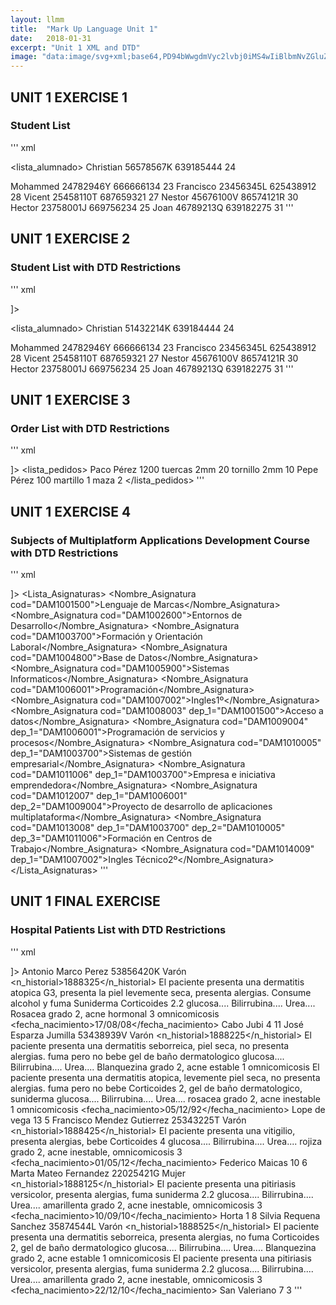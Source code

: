 ```yaml
---
layout: llmm
title:  "Mark Up Language Unit 1"
date:   2018-01-31
excerpt: "Unit 1 XML and DTD"
image: "data:image/svg+xml;base64,PD94bWwgdmVyc2lvbj0iMS4wIiBlbmNvZGluZz0iaXNvLTg4NTktMSI/Pgo8IS0tIEdlbmVyYXRv%0D%0AcjogQWRvYmUgSWxsdXN0cmF0b3IgMTkuMC4wLCBTVkcgRXhwb3J0IFBsdWctSW4gLiBTVkcgVmVy%0D%0Ac2lvbjogNi4wMCBCdWlsZCAwKSAgLS0+CjxzdmcgdmVyc2lvbj0iMS4xIiBpZD0iTGF5ZXJfMSIg%0D%0AeG1sbnM9Imh0dHA6Ly93d3cudzMub3JnLzIwMDAvc3ZnIiB4bWxuczp4bGluaz0iaHR0cDovL3d3%0D%0Ady53My5vcmcvMTk5OS94bGluayIgeD0iMHB4IiB5PSIwcHgiCgkgdmlld0JveD0iMCAwIDQ3My45%0D%0AMzEgNDczLjkzMSIgc3R5bGU9ImVuYWJsZS1iYWNrZ3JvdW5kOm5ldyAwIDAgNDczLjkzMSA0NzMu%0D%0AOTMxOyIgeG1sOnNwYWNlPSJwcmVzZXJ2ZSI+CjxjaXJjbGUgc3R5bGU9ImZpbGw6I0Q3REFCQTsi%0D%0AIGN4PSIyMzYuOTY2IiBjeT0iMjM2Ljk2NiIgcj0iMjM2Ljk2NiIvPgo8cGF0aCBzdHlsZT0iZmls%0D%0AbDojRUY4QTIxOyIgZD0iTTE0NC4zOTUsOTMuNzkxYy04LjgyMywwLTE1Ljk4MSw3LjE1NC0xNS45%0D%0AODEsMTUuOTgxdjI1NS43NTdjMCw4LjgyNyw3LjE1OCwxNS45ODEsMTUuOTgxLDE1Ljk4MQoJSDMy%0D%0AOC4yMmM4LjgyNywwLDE1Ljk4MS03LjE1NCwxNS45ODEtMTUuOTgxVjE2Ny44MTRsLTc3LjA0Ny03%0D%0ANC4wMjNIMTQ0LjM5NXoiLz4KPGc+Cgk8cGF0aCBzdHlsZT0iZmlsbDojRDU3OTI3OyIgZD0iTTM0%0D%0ANC4yMDUsMTY3LjgxNGgtNjEuMDY2Yy04LjgyNywwLTE1Ljk4MS03LjE1NC0xNS45ODEtMTUuOTgx%0D%0AVjkzLjc5MUwzNDQuMjA1LDE2Ny44MTR6Ii8+Cgk8cGF0aCBzdHlsZT0iZmlsbDojRDU3OTI3OyIg%0D%0AZD0iTTI2My45NjYsMjcxLjc3MmMwLDEwLjE4OS04LjI1OCwxOC40NDctMTguNDQzLDE4LjQ0N0gx%0D%0AMTAuODc2CgkJYy0xMC4xODksMC0xOC40NDMtOC4yNTgtMTguNDQzLTE4LjQ0N3YtNTYuMzUxYzAt%0D%0AMTAuMTg5LDguMjU0LTE4LjQ0MywxOC40NDMtMTguNDQzaDEzNC42NDdjMTAuMTg1LDAsMTguNDQz%0D%0ALDguMjU0LDE4LjQ0MywxOC40NDMKCQlWMjcxLjc3MnoiLz4KPC9nPgo8Zz4KCTxwYXRoIHN0eWxl%0D%0APSJmaWxsOiNGRkZGRkY7IiBkPSJNMTI2LjUwOSwyNTYuOThsOC4zODktMTIuMjUxbC03LjA2MS0x%0D%0AMC44OTZjLTAuNjY2LTEuMDU5LTEuMTY0LTEuOTY0LTEuNDk3LTIuNzI0CgkJYy0wLjMyOS0wLjc2%0D%0ALTAuNDk4LTEuNDg1LTAuNDk4LTIuMTg1YzAtMC43MTUsMC4zMjItMS4zNTgsMC45NTgtMS45MzFj%0D%0AMC42NDQtMC41NzIsMS40MjItMC44NTcsMi4zNDItMC44NTcKCQljMS4wNTUsMCwxLjg4MiwwLjMx%0D%0AMSwyLjQ2NiwwLjkzNWMwLjU5MSwwLjYyNSwxLjQwMywxLjc3NywyLjQ0MywzLjQ2NWw1LjYyOCw5%0D%0ALjEwN2w2LjAwOS05LjEwNwoJCWMwLjQ5NC0wLjc2NywwLjkxNy0xLjQyMiwxLjI2NS0xLjk2OGMw%0D%0ALjM1Mi0wLjU0NiwwLjY4OC0wLjk5OSwxLjAxNC0xLjM1NWMwLjMyNi0wLjM1NSwwLjY4OC0wLjYy%0D%0ANSwxLjA4NS0wLjgwNAoJCWMwLjQtMC4xOCwwLjg2NC0wLjI2OSwxLjM5Ni0wLjI2OWMwLjk1NCww%0D%0ALDEuNzM2LDAuMjg0LDIuMzM5LDAuODU3YzAuNjA2LDAuNTcyLDAuOTA5LDEuMjUsMC45MDksMi4w%0D%0AMzIKCQljMCwxLjE0MS0wLjY1OSwyLjY5NC0xLjk2OCw0LjY1NWwtNy4zOTQsMTEuMDQ5bDcuOTU1%0D%0ALDEyLjI1MWMwLjcxNSwxLjA3NCwxLjIzNSwxLjk2NCwxLjU2LDIuNjcyCgkJYzAuMzI2LDAuNzA3%0D%0ALDAuNDg2LDEuMzc3LDAuNDg2LDIuMDA5YzAsMC41OTktMC4xNDYsMS4xNDEtMC40MzQsMS42Mzlj%0D%0ALTAuMjg4LDAuNDk4LTAuNywwLjg4Ny0xLjIyNywxLjE3NQoJCWMtMC41MjgsMC4yODgtMS4xMjYs%0D%0AMC40MzQtMS43OTIsMC40MzRjLTAuNzE1LDAtMS4zMjUtMC4xNS0xLjgxNS0wLjQ0OXMtMC44OTQt%0D%0AMC42Ny0xLjIwMS0xLjExMQoJCWMtMC4zMDctMC40NDItMC44NzYtMS4zMDYtMS43MTQtMi41ODJs%0D%0ALTYuNi0xMC4zODNsLTcuMDA4LDEwLjY5Yy0wLjU0NiwwLjg1My0wLjkzNSwxLjQ0OC0xLjE2NCwx%0D%0ALjc5MgoJCWMtMC4yMzYsMC4zNDEtMC41MDksMC42NzQtMC44MzQsMC45OTlzLTAuNzA3LDAuNTgt%0D%0AMS4xNTIsMC43NjdjLTAuNDQ1LDAuMTg3LTAuOTY1LDAuMjgxLTEuNTYsMC4yODEKCQljLTAuOTIs%0D%0AMC0xLjY4NC0wLjI4MS0yLjI4Ni0wLjg0NmMtMC42MDYtMC41NjEtMC45MDktMS4zODEtMC45MDkt%0D%0AMi40NTVDMTI0LjY0MiwyNjAuMzQ4LDEyNS4yNjMsMjU4LjgwNiwxMjYuNTA5LDI1Ni45OHoiLz4K%0D%0ACTxwYXRoIHN0eWxlPSJmaWxsOiNGRkZGRkY7IiBkPSJNMTcyLjE5MiwyNTguNjE5bC02LjAwOS0y%0D%0AMy44OTF2MjUuODg1YzAsMS40MzMtMC4zMTgsMi41MDctMC45NjIsMy4yMjIKCQljLTAuNjM2LDAu%0D%0ANzE1LTEuNDg1LDEuMDc0LTIuNTQ0LDEuMDc0Yy0xLjAyMSwwLTEuODYtMC4zNTUtMi41MDctMS4w%0D%0ANjNjLTAuNjQ3LTAuNzA3LTAuOTczLTEuNzg5LTAuOTczLTMuMjM3di0yOS42NzIKCQljMC0xLjYz%0D%0AOSwwLjQyNy0yLjczOSwxLjI4LTMuMzExYzAuODUzLTAuNTcyLDIuMDAyLTAuODU3LDMuNDU0LTAu%0D%0AODU3aDIuMzU0YzEuNDE0LDAsMi40NDMsMC4xMjcsMy4wNzksMC4zODUKCQljMC42NDQsMC4yNTQs%0D%0AMS4xMTUsMC43MTUsMS40MjIsMS4zODFjMC4zMDcsMC42NjYsMC42NTksMS43NDcsMS4wNDgsMy4y%0D%0ANDhsNS40NDgsMjAuNTM5bDUuNDQ4LTIwLjUzOQoJCWMwLjM4OS0xLjUsMC43NDEtMi41ODIsMS4w%0D%0ANDgtMy4yNDhjMC4zMDctMC42NjYsMC43NzgtMS4xMjYsMS40MjItMS4zODFjMC42MzYtMC4yNTQs%0D%0AMS42NjUtMC4zODUsMy4wNzktMC4zODVoMi4zNTQKCQljMS40NTIsMCwyLjYwMSwwLjI4NCwzLjQ1%0D%0ANCwwLjg1N2MwLjg1MywwLjU3MiwxLjI4LDEuNjc2LDEuMjgsMy4zMTF2MjkuNjcyYzAsMS40MzMt%0D%0AMC4zMjIsMi41MDctMC45NTgsMy4yMjIKCQljLTAuNjQ0LDAuNzE1LTEuNDk3LDEuMDc0LTIuNTc0%0D%0ALDEuMDc0Yy0xLjAwNywwLTEuODMzLTAuMzU5LTIuNDgxLTEuMDc0Yy0wLjY0Ny0wLjcxNS0wLjk3%0D%0AMy0xLjc5Mi0wLjk3My0zLjIyMnYtMjUuODg2CgkJbC02LjAwOSwyMy44OTFjLTAuMzg5LDEuNTUz%0D%0ALTAuNzExLDIuNjktMC45NTgsMy40MTZzLTAuNzAzLDEuMzg0LTEuMzY5LDEuOTgzYy0wLjY2Niww%0D%0ALjU5OS0xLjU4NywwLjg5NC0yLjc2MSwwLjg5NAoJCWMtMC44ODcsMC0xLjYzOS0wLjE5MS0yLjI1%0D%0AMy0wLjU3NmMtMC42MTQtMC4zODUtMS4wOTMtMC44NzItMS40MzMtMS40NzFzLTAuNjEtMS4yNTct%0D%0AMC44MDgtMS45ODMKCQlDMTcyLjYsMjYwLjE1NywxNzIuMzk4LDI1OS40MDEsMTcyLjE5MiwyNTgu%0D%0ANjE5eiIvPgoJPHBhdGggc3R5bGU9ImZpbGw6I0ZGRkZGRjsiIGQ9Ik0yMTAuNjEyLDIzMC43MzZ2%0D%0AMjcuMjkyaDE1LjM5N2MxLjIyNywwLDIuMTcsMC4yOTksMi44MjksMC44OTQKCQljMC42NTUsMC41%0D%0AOTksMC45ODQsMS4zNDcsMC45ODQsMi4yNTNjMCwwLjkyLTAuMzI2LDEuNjY1LTAuOTczLDIuMjM4%0D%0AYy0wLjY0NywwLjU3Mi0xLjU5NCwwLjg1Ny0yLjg0LDAuODU3aC0xOC4zMzgKCQljLTEuNjU0LDAt%0D%0AMi44NDQtMC4zNjctMy41Ny0xLjFjLTAuNzIyLTAuNzMzLTEuMDg1LTEuOTItMS4wODUtMy41NTV2%0D%0ALTI4Ljg3OWMwLTEuNTM0LDAuMzQ4LTIuNjg3LDEuMDMzLTMuNDU0CgkJYzAuNjk2LTAuNzY3LDEu%0D%0ANjAxLTEuMTUyLDIuNzI4LTEuMTUyYzEuMTQ1LDAsMi4wNjksMC4zODIsMi43NzYsMS4xMzdDMjEw%0D%0ALjI1NywyMjguMDMsMjEwLjYxMiwyMjkuMTg3LDIxMC42MTIsMjMwLjczNnoiLz4KPC9nPgo8Zz4K%0D%0APC9nPgo8Zz4KPC9nPgo8Zz4KPC9nPgo8Zz4KPC9nPgo8Zz4KPC9nPgo8Zz4KPC9nPgo8Zz4KPC9n%0D%0APgo8Zz4KPC9nPgo8Zz4KPC9nPgo8Zz4KPC9nPgo8Zz4KPC9nPgo8Zz4KPC9nPgo8Zz4KPC9nPgo8%0D%0AZz4KPC9nPgo8Zz4KPC9nPgo8L3N2Zz4K"
---
```


## UNIT 1 EXERCISE 1
### Student List
''' xml
<?xml version="1.0" encoding="UTF-8"?>
<lista_alumnado>
  <alumno>
    <nombre>Christian</nombre>
    <dni>56578567K</dni>
    <telefono>639185444</telefono>
    <edad>24</edad>
  </alumno>

  <alumno>
    <nombre>Mohammed</nombre>
    <dni>24782946Y</dni>
    <telefono>666666134</telefono>
    <edad>23</edad>
  </alumno>

  <alumno>
    <nombre>Francisco</nombre>
    <dni>23456345L</dni>
    <telefono>625438912</telefono>
    <edad>28</edad>
  </alumno>

  <alumno>
    <nombre>Vicent</nombre>
    <dni>25458110T</dni>
    <telefono>687659321</telefono>
    <edad>27</edad>
  </alumno>

  <alumno>
    <nombre>Nestor</nombre>
    <dni>45676100V</dni>
    <telefono>86574121R</telefono>
    <edad>30</edad>
  </alumno>

  <alumno>
    <nombre>Hector</nombre>
    <dni>23758001J</dni>
    <telefono>669756234</telefono>
    <edad>25</edad>
  </alumno>

  <alumno>
    <nombre>Joan</nombre>
    <dni>46789213Q</dni>
    <telefono>639182275</telefono>
    <edad>31</edad>
  </alumno>
</lista_alumnado>
'''

## UNIT 1 EXERCISE 2
### Student List with DTD Restrictions
''' xml
<?xml version="1.0" encoding="UTF-8"?>
<!DOCTYPE lista_alumnado
[
<!ELEMENT lista_alumnado (alumno*)>
<!ELEMENT alumno (nombre, dni, telefono, edad)>
<!ELEMENT nombre (#PCDATA)>
<!ELEMENT dni (#PCDATA)>
<!ELEMENT telefono (#PCDATA)>
<!ELEMENT edad (#PCDATA)>
]>

<lista_alumnado>
  <alumno>
    <nombre>Christian</nombre>
    <dni>51432214K</dni>
    <telefono>639184444</telefono>
    <edad>24</edad>
  </alumno>

  <alumno>
    <nombre>Mohammed</nombre>
    <dni>24782946Y</dni>
    <telefono>666666134</telefono>
    <edad>23</edad>
  </alumno>

  <alumno>
    <nombre>Francisco</nombre>
    <dni>23456345L</dni>
    <telefono>625438912</telefono>
    <edad>28</edad>
  </alumno>

  <alumno>
    <nombre>Vicent</nombre>
    <dni>25458110T</dni>
    <telefono>687659321</telefono>
    <edad>27</edad>
  </alumno>

  <alumno>
    <nombre>Nestor</nombre>
    <dni>45676100V</dni>
    <telefono>86574121R</telefono>
    <edad>30</edad>
  </alumno>

  <alumno>
    <nombre>Hector</nombre>
    <dni>23758001J</dni>
    <telefono>669756234</telefono>
    <edad>25</edad>
  </alumno>

  <alumno>
    <nombre>Joan</nombre>
    <dni>46789213Q</dni>
    <telefono>639182275</telefono>
    <edad>31</edad>
  </alumno>
</lista_alumnado>
'''

## UNIT 1 EXERCISE 3
### Order List with DTD Restrictions
''' xml
<?xml version="1.0" encoding="UTF-8"?>
<!DOCTYPE lista_pedidos
[
<!ELEMENT lista_pedidos (pedido*)>
<!ELEMENT pedido (cliente, importe, productos)>
<!ATTLIST pedido cod ID #IMPLIED>
<!ELEMENT cliente (#PCDATA)>
<!ELEMENT importe (#PCDATA)>
<!ELEMENT productos (producto*)>
<!ELEMENT producto (descripcion, cantidad)>
<!ATTLIST producto ref ID #IMPLIED>
<!ELEMENT descripcion (#PCDATA)>
<!ELEMENT cantidad (#PCDATA)>
]>
<lista_pedidos>
          <pedido cod="p001">
                 <cliente>Paco Pérez</cliente>
                 <importe>1200</importe>
                 <productos>
                  <producto ref="r001">
                  <descripcion>tuercas 2mm</descripcion>
                  <cantidad>20</cantidad>
                  </producto>
                  <producto ref="r003">
                  <descripcion>tornillo 2mm</descripcion>
                  <cantidad>10</cantidad>
                  </producto>
                 </productos>
          </pedido>
          <pedido cod="p002">
                 <cliente>Pepe Pérez</cliente>
                 <importe>100</importe>
                 <productos>
                  <producto ref="r004">
                  <descripcion>martillo</descripcion>
                  <cantidad>1</cantidad>
                  </producto>
                  <producto ref="r007">
                  <descripcion>maza</descripcion>
                  <cantidad>2</cantidad>
                  </producto>
                 </productos>
          </pedido>
</lista_pedidos>
'''

## UNIT 1 EXERCISE 4
### Subjects of  Multiplatform Applications Development Course with DTD Restrictions
''' xml
<?xml version="1.0" encoding="UTF-8"?>
<!DOCTYPE Lista_Asignaturas[
<!ELEMENT Lista_Asignaturas (Nombre_Asignatura*)>
<!ELEMENT Nombre_Asignatura (#PCDATA)>
<!ATTLIST Nombre_Asignatura cod ID #REQUIRED>
<!ATTLIST Nombre_Asignatura dep_1 IDREF #IMPLIED>
<!ATTLIST Nombre_Asignatura dep_2 IDREF #IMPLIED>
<!ATTLIST Nombre_Asignatura dep_3 IDREF #IMPLIED>
]>
<Lista_Asignaturas>
<Nombre_Asignatura cod="DAM1001500">Lenguaje de Marcas</Nombre_Asignatura>
<Nombre_Asignatura cod="DAM1002600">Entornos de Desarrollo</Nombre_Asignatura>
<Nombre_Asignatura cod="DAM1003700">Formación y Orientación Laboral</Nombre_Asignatura>
<Nombre_Asignatura cod="DAM1004800">Base de Datos</Nombre_Asignatura>
<Nombre_Asignatura cod="DAM1005900">Sistemas Informaticos</Nombre_Asignatura>
<Nombre_Asignatura cod="DAM1006001">Programación</Nombre_Asignatura>
<Nombre_Asignatura cod="DAM1007002">Ingles1º</Nombre_Asignatura>
<Nombre_Asignatura cod="DAM1008003" dep_1="DAM1001500">Acceso a datos</Nombre_Asignatura>
<Nombre_Asignatura cod="DAM1009004" dep_1="DAM1006001">Programación de servicios y procesos</Nombre_Asignatura>
<Nombre_Asignatura cod="DAM1010005" dep_1="DAM1003700">Sistemas de gestión empresarial</Nombre_Asignatura>
<Nombre_Asignatura cod="DAM1011006" dep_1="DAM1003700">Empresa e iniciativa emprendedora</Nombre_Asignatura>
<Nombre_Asignatura cod="DAM1012007" dep_1="DAM1006001" dep_2="DAM1009004">Proyecto de desarrollo de aplicaciones multiplataforma</Nombre_Asignatura>
<Nombre_Asignatura cod="DAM1013008" dep_1="DAM1003700" dep_2="DAM1010005" dep_3="DAM1011006">Formación en Centros de Trabajo</Nombre_Asignatura>
<Nombre_Asignatura cod="DAM1014009" dep_1="DAM1007002">Ingles Técnico2º</Nombre_Asignatura>
</Lista_Asignaturas>
'''
## UNIT 1 FINAL EXERCISE
### Hospital Patients List with DTD Restrictions
''' xml
<?xml version="1.0" encoding="UTF-8"?>
<!DOCTYPE pacientes[
<!ELEMENT pacientes (paciente*)>
<!ELEMENT paciente (nombre, apellido1, apellido2, dni, sexo, historial, fecha_nacimiento, direccion)>
<!ATTLIST paciente id ID #REQUIRED>
<!ELEMENT nombre (#PCDATA)>
<!ELEMENT apellido1 (#PCDATA)>
<!ELEMENT apellido2 (#PCDATA)>
<!ELEMENT dni (#PCDATA)>
<!ELEMENT sexo (#PCDATA)>
<!ELEMENT historial (n_historial, episodio*)>
<!ELEMENT n_historial (#PCDATA)>
<!ELEMENT episodio (antecedentes, farmacos*, analisis, seguimiento)>
<!ELEMENT antecedentes (#PCDATA)>
<!ELEMENT farmacos (#PCDATA)>
<!ATTLIST farmacos farm ID #IMPLIED>
<!ATTLIST farmacos dep IDREF #IMPLIED>
<!ELEMENT analisis (#PCDATA)>
<!ELEMENT seguimiento (#PCDATA)>
<!ELEMENT fecha_nacimiento (#PCDATA)>
<!ELEMENT direccion (calle, numero, puerta)>
<!ELEMENT calle (#PCDATA)>
<!ELEMENT numero (#PCDATA)>
<!ELEMENT puerta (#PCDATA)>
]>
<pacientes>
<paciente id="K53856420">
  <nombre>Antonio</nombre>
  <apellido1>Marco</apellido1>
  <apellido2>Perez</apellido2>
  <dni>53856420K</dni>
  <sexo>Varón</sexo>
  <historial>
  <n_historial>1888325</n_historial>
  <episodio>
  <antecedentes>El paciente presenta una dermatitis atopica G3, presenta la piel levemente seca, presenta alergias. Consume alcohol y fuma</antecedentes>
  <farmacos farm="A">Suniderma</farmacos>
  <farmacos farm="B" dep="A"> Corticoides 2.2</farmacos>
  <analisis> glucosa.... Bilirrubina.... Urea....</analisis>
  <seguimiento>Rosacea grado 2, acne hormonal 3 omnicomicosis</seguimiento>
  </episodio>
  </historial>
  <fecha_nacimiento>17/08/08</fecha_nacimiento>
  <direccion>
  <calle>Cabo Jubi</calle>
  <numero>4</numero>
  <puerta>11</puerta>
  </direccion>
</paciente>
<paciente id="V53438939">
  <nombre>José</nombre>
  <apellido1>Esparza</apellido1>
  <apellido2>Jumilla</apellido2>
  <dni>53438939V</dni>
  <sexo>Varón</sexo>
  <historial>
  <n_historial>1888225</n_historial>
  <episodio>
  <antecedentes>El paciente presenta una dermatitis seborreica, piel seca, no presenta alergias. fuma pero no bebe</antecedentes>
  <farmacos farm="C">gel de baño dermatologico</farmacos>
  <analisis> glucosa.... Bilirrubina.... Urea....</analisis>
  <seguimiento>Blanquezina grado 2, acne estable 1 omnicomicosis</seguimiento>
  </episodio>
  <episodio>
  <antecedentes>El paciente presenta una dermatitis atopica, levemente piel seca, no presenta alergias. fuma pero no bebe</antecedentes>
  <farmacos> Corticoides 2, gel de baño dermatologico, suniderma</farmacos>
  <analisis> glucosa.... Bilirrubina.... Urea....</analisis>
  <seguimiento>rosacea grado 2, acne inestable 1 omnicomicosis</seguimiento>
  </episodio>
  </historial>
  <fecha_nacimiento>05/12/92</fecha_nacimiento>
  <direccion>
  <calle>Lope de vega</calle>
  <numero>13</numero>
  <puerta>5</puerta>
  </direccion>
</paciente>
<paciente id="T25343225">
  <nombre>Francisco</nombre>
  <apellido1>Mendez</apellido1>
  <apellido2>Gutierrez</apellido2>
  <dni>25343225T</dni>
  <sexo>Varón</sexo>
  <historial>
  <n_historial>1888425</n_historial>
  <episodio>
  <antecedentes>El paciente presenta una vitigilio, presenta alergias, bebe</antecedentes>
  <farmacos farm="D" dep="B"> Corticoides 4</farmacos>
  <analisis> glucosa.... Bilirrubina.... Urea....</analisis>
  <seguimiento>rojiza grado 2, acne inestable, omnicomicosis 3</seguimiento>
  </episodio>
  </historial>
  <fecha_nacimiento>01/05/12</fecha_nacimiento>
  <direccion>
  <calle>Federico Maicas</calle>
  <numero>10</numero>
  <puerta>6</puerta>
  </direccion>
</paciente>
<paciente id="G22025421">
  <nombre>Marta</nombre>
  <apellido1>Mateo</apellido1>
  <apellido2>Fernandez</apellido2>
  <dni>22025421G</dni>
  <sexo>Mujer</sexo>
  <historial>
  <n_historial>1888125</n_historial>
  <episodio>
  <antecedentes>El paciente presenta una pitiriasis versicolor, presenta alergias, fuma</antecedentes>
  <farmacos farm="E" dep="A"> suniderma 2.2</farmacos>
  <analisis> glucosa.... Bilirrubina.... Urea....</analisis>
  <seguimiento>amarillenta grado 2, acne inestable, omnicomicosis 3</seguimiento>
  </episodio>
  </historial>
  <fecha_nacimiento>10/09/10</fecha_nacimiento>
  <direccion>
  <calle>Horta</calle>
  <numero>1</numero>
  <puerta>8</puerta>
  </direccion>
</paciente>
<paciente id="L35874544">
  <nombre>Silvia</nombre>
  <apellido1>Requena</apellido1>
  <apellido2>Sanchez</apellido2>
  <dni>35874544L</dni>
  <sexo>Varón</sexo>
  <historial>
  <n_historial>1888525</n_historial>
  <episodio>
  <antecedentes>El paciente presenta una dermatitis seborreica, presenta alergias, no fuma</antecedentes>
  <farmacos> Corticoides 2, gel de baño dermatologico</farmacos>
  <analisis> glucosa.... Bilirrubina.... Urea....</analisis>
  <seguimiento>Blanquezina grado 2, acne estable 1 omnicomicosis</seguimiento>
  </episodio>
  <episodio>
  <antecedentes>El paciente presenta una pitiriasis versicolor, presenta alergias, fuma</antecedentes>
  <farmacos> suniderma 2.2</farmacos>
  <analisis> glucosa.... Bilirrubina.... Urea....</analisis>
  <seguimiento>amarillenta grado 2, acne inestable, omnicomicosis 3</seguimiento>
  </episodio>
  </historial>
  <fecha_nacimiento>22/12/10</fecha_nacimiento>
  <direccion>
  <calle>San Valeriano</calle>
  <numero>7</numero>
  <puerta>3</puerta>
  </direccion>
</paciente>
</pacientes>
'''
